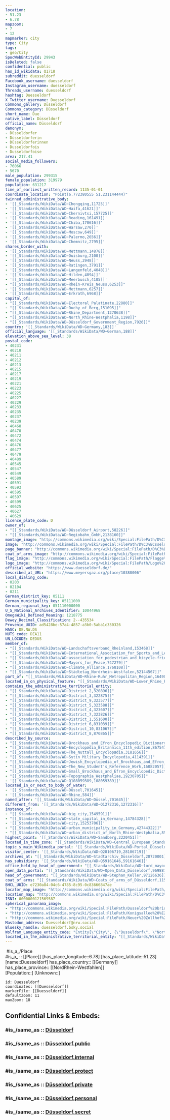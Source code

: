 ```yaml
---
location:
- 51.23
- 6.78
mapzoom:
- 7
- 12
mapmarker: city
type: City
tags:
- geo/City
SpocWebEntityId: 29943
isDeleted: false
confidential: public
has_id_wikidata: Q1718
subreddit: duesseldorf
Facebook_username: duesseldorf
Instagram_username: duesseldorf
Threads_username: duesseldorf
hashtag: Duesseldorf
X_Twitter_username: Duesseldorf
Commons_gallery: Düsseldorf
Commons_category: Düsseldorf
short_name: Due
native_label: Düsseldorf
official_name: Düsseldorf
demonym:
- Düsseldorfer
- Düsseldorferin
- Düsseldorferinnen
- Dusseldorfois
- Dusseldorfoise
area: 217.41
social_media_followers:
- 76066
- 5670
male_population: 299315
female_population: 319979
population: 631217
time_of_earliest_written_record: 1135-01-01
coordinate_location: "Point(6.772380555 51.231144444)"
twinned_administrative_body:
- '[[_Standards/WikiData/WD~Chongqing,11725]]'
- '[[_Standards/WikiData/WD~Haifa,41621]]'
- '[[_Standards/WikiData/WD~Chernivtsi,157725]]'
- '[[_Standards/WikiData/WD~Reading,161491]]'
- '[[_Standards/WikiData/WD~Chiba,170616]]'
- '[[_Standards/WikiData/WD~Warsaw,270]]'
- '[[_Standards/WikiData/WD~Moscow,649]]'
- '[[_Standards/WikiData/WD~Palermo,2656]]'
- '[[_Standards/WikiData/WD~Chemnitz,2795]]'
shares_border_with:
- '[[_Standards/WikiData/WD~Mettmann,14878]]'
- '[[_Standards/WikiData/WD~Duisburg,2100]]'
- '[[_Standards/WikiData/WD~Neuss,2948]]'
- '[[_Standards/WikiData/WD~Ratingen,3791]]'
- '[[_Standards/WikiData/WD~Langenfeld,4048]]'
- '[[_Standards/WikiData/WD~Hilden,4094]]'
- '[[_Standards/WikiData/WD~Meerbusch,4105]]'
- "[[_Standards/WikiData/WD~Rhein-Kreis_Neuss,6253]]"
- '[[_Standards/WikiData/WD~Mettmann,6257]]'
- '[[_Standards/WikiData/WD~Erkrath,6968]]'
capital_of:
- "[[_Standards/WikiData/WD~Electoral_Palatinate,22880]]"
- "[[_Standards/WikiData/WD~Duchy_of_Berg,151095]]"
- "[[_Standards/WikiData/WD~Rhine_Department,1270638]]"
- "[[_Standards/WikiData/WD~North_Rhine-Westphalia,1198]]"
- "[[_Standards/WikiData/WD~Düsseldorf_Government_Region,7926]]"
country: '[[_Standards/WikiData/WD~Germany,183]]'
official_language: '[[_Standards/WikiData/WD~German,188]]'
elevation_above_sea_level: 38
postal_code:
- 40231
- 40210
- 40211
- 40212
- 40213
- 40215
- 40217
- 40219
- 40221
- 40223
- 40225
- 40227
- 40229
- 40233
- 40235
- 40237
- 40239
- 40468
- 40470
- 40472
- 40474
- 40476
- 40477
- 40479
- 40489
- 40545
- 40547
- 40549
- 40589
- 40591
- 40593
- 40595
- 40597
- 40599
- 40625
- 40627
- 40629
licence_plate_code: D
owner_of:
- "[[_Standards/WikiData/WD~Düsseldorf_Airport,58226]]"
- "[[_Standards/WikiData/WD~Regiobahn_GmbH,2138160]]"
montage_image: "http://commons.wikimedia.org/wiki/Special:FilePath/D%C3%BCsseldorf%20Ansichten2.jpg"
image: "http://commons.wikimedia.org/wiki/Special:FilePath/D%C3%BCsseldorf%20Panorama.jpg"
page_banner: "http://commons.wikimedia.org/wiki/Special:FilePath/D%C3%BCsseldorf%20Wikivoyage%20banner.jpg"
coat_of_arms_image: "http://commons.wikimedia.org/wiki/Special:FilePath/DEU%20D%C3%BCsseldorf%20COA.svg"
flag_image: "http://commons.wikimedia.org/wiki/Special:FilePath/Flagge%20der%20Landeshauptstadt%20Duesseldorf.svg"
logo_image: "http://commons.wikimedia.org/wiki/Special:FilePath/Logo%20D%C3%BCsseldorf.svg"
official_website: "https://www.duesseldorf.de/"
described_at_URL: "https://www.meyersgaz.org/place/10388006"
local_dialing_code:
- 0203
- 02104
- 0211
German_district_key: 05111
German_municipality_key: 05111000
German_regional_key: 051110000000
U_S_National_Archives_Identifier: 10044968
OmegaWiki_Defined_Meaning: 1218775
Dewey_Decimal_Classification: 2--435534
Provenio_UUID: ad5428be-57a4-4857-a3b0-5aba1c330326
HASC: DE.NW.DS
NUTS_code: DEA11
UN_LOCODE: DEDUS
member_of:
- "[[_Standards/WikiData/WD~Landschaftsverband_Rheinland,153468]]"
- "[[_Standards/WikiData/WD~International_Association_for_Sports_and_Leisure_Facilities,475646]]"
- "[[_Standards/WikiData/WD~association_for_pedestrian_and_bicycle-friendly_cities,_townships_and_districts_in_North_Rhine_Westphalia,627637]]"
- "[[_Standards/WikiData/WD~Mayors_for_Peace,747279]]"
- "[[_Standards/WikiData/WD~Climate_Alliance,1768108]]"
- "[[_Standards/WikiData/WD~Städtetag_Nordrhein-Westfalen,52144567]]"
part_of: "[[_Standards/WikiData/WD~Rhine-Ruhr_Metropolitan_Region,164903]]"
located_in_on_physical_feature: "[[_Standards/WikiData/WD~Lower_Rhine_Plain,212520]]"
contains_the_administrative_territorial_entity:
- "[[_Standards/WikiData/WD~District_2,320896]]"
- "[[_Standards/WikiData/WD~District_3,322875]]"
- "[[_Standards/WikiData/WD~District_9,323577]]"
- "[[_Standards/WikiData/WD~District_5,323588]]"
- "[[_Standards/WikiData/WD~District_4,323607]]"
- "[[_Standards/WikiData/WD~District_7,323826]]"
- "[[_Standards/WikiData/WD~District_1,551600]]"
- "[[_Standards/WikiData/WD~District_6,831039]]"
- "[[_Standards/WikiData/WD~District_10,831067]]"
- "[[_Standards/WikiData/WD~District_8,870865]]"
described_by_source:
- "[[_Standards/WikiData/WD~Brockhaus_and_Efron_Encyclopedic_Dictionary,602358]]"
- "[[_Standards/WikiData/WD~Encyclopædia_Britannica_11th_edition,867541]]"
- "[[_Standards/WikiData/WD~The_Nuttall_Encyclopædia,3181656]]"
- "[[_Standards/WikiData/WD~Sytin_Military_Encyclopedia,4114391]]"
- "[[_Standards/WikiData/WD~Jewish_Encyclopedia_of_Brockhaus_and_Efron,4173137]]"
- "[[_Standards/WikiData/WD~The_New_Student's_Reference_Work,16082057]]"
- "[[_Standards/WikiData/WD~Small_Brockhaus_and_Efron_Encyclopedic_Dictionary,19180675]]"
- "[[_Standards/WikiData/WD~Topographia_Westphaliae,19230705]]"
- '[[_Standards/WikiData/WD~Q108059389,108059389]]'
located_in_or_next_to_body_of_water:
- '[[_Standards/WikiData/WD~Düssel,701645]]'
- '[[_Standards/WikiData/WD~Rhine,584]]'
named_after: '[[_Standards/WikiData/WD~Düssel,701645]]'
different_from: '[[_Standards/WikiData/WD~Q1272316,1272316]]'
instance_of:
- "[[_Standards/WikiData/WD~big_city,1549591]]"
- "[[_Standards/WikiData/WD~state_capital_in_Germany,14784328]]"
- '[[_Standards/WikiData/WD~city,15253706]]'
- "[[_Standards/WikiData/WD~urban_municipality_in_Germany,42744322]]"
- "[[_Standards/WikiData/WD~urban_district_of_North_Rhine-Westphalia,85635630]]"
highest_point: '[[_Standards/WikiData/WD~Sandberg,2220451]]'
located_in_time_zone: "[[_Standards/WikiData/WD~Central_European_Standard_Time_(GMT+1),5412096]]"
topic_s_main_Wikimedia_portal: '[[_Standards/WikiData/WD~Portal_Düsseldorf,14614580]]'
visitor_center: '[[_Standards/WikiData/WD~Q28106719,28106719]]'
archives_at: "[[_Standards/WikiData/WD~Stadtarchiv_Düsseldorf,28720001]]"
has_subsidiary: '[[_Standards/WikiData/WD~Q59161646,59161646]]'
office_held_by_head_of_government: "[[_Standards/WikiData/WD~lord_mayor_of_Düsseldorf,63342999]]"
open_data_portal: "[[_Standards/WikiData/WD~Open_Data_Düsseldorf,96988774]]"
head_of_government: "[[_Standards/WikiData/WD~Stephan_Keller,97126636]]"
coat_of_arms: "[[_Standards/WikiData/WD~Coats_of_arms_of_Düsseldorf,115537549]]"
BHCL_UUID: e7230a84-04c6-4785-8c95-0c83666847ae
locator_map_image: "http://commons.wikimedia.org/wiki/Special:FilePath/Locator%20map%20D%20in%20Germany.svg"
location_map: "http://commons.wikimedia.org/wiki/Special:FilePath/D%C3%BCsseldorf%20Subdivisions.svg"
ISNI: 0000000121569587
spherical_panorama_image:
- "http://commons.wikimedia.org/wiki/Special:FilePath/Dusseldorf%20bridge%20%E2%80%93%20Panorama%20%28Greg%20Zaal%20via%20Poly%20Haven%29.jpg"
- "http://commons.wikimedia.org/wiki/Special:FilePath/Konigsallee%20%E2%80%93%20Panorama%20%28Greg%20Zaal%20via%20Poly%20Haven%29.jpg"
- "http://commons.wikimedia.org/wiki/Special:FilePath/Neuer%20Zollhof%20%E2%80%93%20Panorama%20%28Greg%20Zaal%20via%20Poly%20Haven%29.jpg"
Mastodon_address: Duesseldorf@nrw.social
Bluesky_handle: duesseldorf.bsky.social
Wolfram_Language_entity_code: "Entity[\"City\", {\"Dusseldorf\", \"NorthRhineWestphalia\", \"Germany\"}]"
located_in_the_administrative_territorial_entity: "[[_Standards/WikiData/WD~Düsseldorf_Government_Region,7926]]"
---
```


﻿
 #is_a_/Place  
#is_a_ :: [[Place]] 
[has_place_longitude::6.78] 
[has_place_latitude::51.23] 
[name::Duesseldorf] 
has_place_country:: [[Germany]]  
has_place_province:: [[NordRhein-Westfahlen]]  
[Population::] 
[Unknown::] 


```leaflet
id: Duesseldorf
coordinates: [[Duesseldorf]] 
markerFile: [[Duesseldorf]] 
defaultZoom: 11 
maxZoom: 18
```


## Confidential Links & Embeds: 

### #is_/same_as :: [Düsseldorf](/_Standards/Earth/Continent/Europe/Europe~Central/Germany/Germany~West/Nordrhein-Westfalen/counties~NW/Düsseldorf.md) 

### #is_/same_as :: [Düsseldorf.public](/_public/Earth/Continent/Europe/Europe~Central/Germany/Germany~West/Nordrhein-Westfalen/counties~NW/Düsseldorf.public.md) 

### #is_/same_as :: [Düsseldorf.internal](/_internal/Earth/Continent/Europe/Europe~Central/Germany/Germany~West/Nordrhein-Westfalen/counties~NW/Düsseldorf.internal.md) 

### #is_/same_as :: [Düsseldorf.protect](/_protect/Earth/Continent/Europe/Europe~Central/Germany/Germany~West/Nordrhein-Westfalen/counties~NW/Düsseldorf.protect.md) 

### #is_/same_as :: [Düsseldorf.private](/_private/Earth/Continent/Europe/Europe~Central/Germany/Germany~West/Nordrhein-Westfalen/counties~NW/Düsseldorf.private.md) 

### #is_/same_as :: [Düsseldorf.personal](/_personal/Earth/Continent/Europe/Europe~Central/Germany/Germany~West/Nordrhein-Westfalen/counties~NW/Düsseldorf.personal.md) 

### #is_/same_as :: [Düsseldorf.secret](/_secret/Earth/Continent/Europe/Europe~Central/Germany/Germany~West/Nordrhein-Westfalen/counties~NW/Düsseldorf.secret.md)

